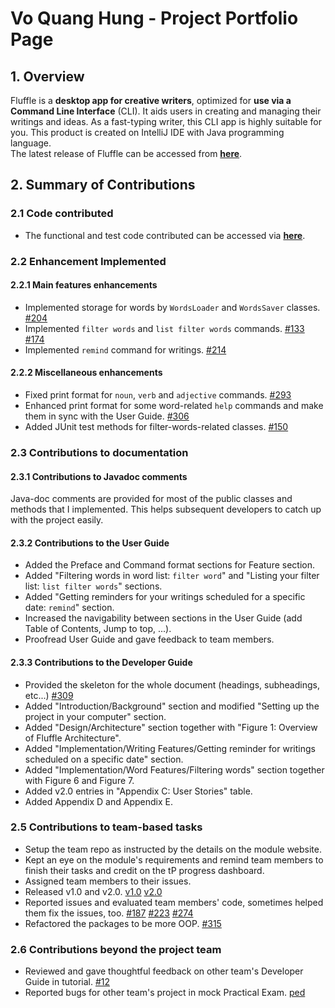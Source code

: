 # Vo Quang Hung - Project Portfolio Page

## 1. Overview
Fluffle is a **desktop app for creative writers**, optimized for **use via a Command Line Interface** (CLI). It aids users in creating and managing their writings and ideas. As a fast-typing writer, this CLI app is highly suitable for you. This product is created on IntelliJ IDE with Java programming language.
<br>
The latest release of Fluffle can be accessed from **[here](https://github.com/AY2021S1-CS2113T-W11-4/tp/releases/tag/v2.1)**.

## 2. Summary of Contributions

### 2.1 Code contributed
- The functional and test code contributed can be accessed via **[here](https://nus-cs2113-ay2021s1.github.io/tp-dashboard/#breakdown=true&search=hungvo0603&sort=groupTitle&sortWithin=title&since=2020-09-27&timeframe=commit&mergegroup=&groupSelect=groupByRepos&checkedFileTypes=docs~functional-code~test-code~other)**.

### 2.2 Enhancement Implemented

#### 2.2.1 Main features enhancements
- Implemented storage for words by `WordsLoader` and `WordsSaver` classes. [#204](https://github.com/AY2021S1-CS2113T-W11-4/tp/pull/204)
- Implemented `filter words` and `list filter words` commands. [#133](https://github.com/AY2021S1-CS2113T-W11-4/tp/pull/133) [#174](https://github.com/AY2021S1-CS2113T-W11-4/tp/pull/174)
- Implemented `remind` command for writings. [#214](https://github.com/AY2021S1-CS2113T-W11-4/tp/pull/214)

#### 2.2.2 Miscellaneous enhancements
- Fixed print format for `noun`, `verb` and `adjective` commands. [#293](https://github.com/AY2021S1-CS2113T-W11-4/tp/pull/293)
- Enhanced print format for some word-related `help` commands and make them in sync with the User Guide. [#306](https://github.com/AY2021S1-CS2113T-W11-4/tp/pull/306)
- Added JUnit test methods for filter-words-related classes. [#150](https://github.com/AY2021S1-CS2113T-W11-4/tp/pull/150)

### 2.3 Contributions to documentation

#### 2.3.1 Contributions to Javadoc comments
Java-doc comments are provided for most of the public classes and methods that I implemented. This helps subsequent developers to catch up with the project easily.

#### 2.3.2 Contributions to the User Guide
- Added the Preface and Command format sections for Feature section.
- Added "Filtering words in word list: `filter word`" and "Listing your filter list: `list filter words`" sections.
- Added "Getting reminders for your writings scheduled for a specific date: `remind`" section.
- Increased the navigability between sections in the User Guide (add Table of Contents, Jump to top, ...).
- Proofread User Guide and gave feedback to team members.

#### 2.3.3 Contributions to the Developer Guide
- Provided the skeleton for the whole document (headings, subheadings, etc...) [#309](https://github.com/AY2021S1-CS2113T-W11-4/tp/pull/309)
- Added "Introduction/Background" section and modified "Setting up the project in your computer" section.
- Added "Design/Architecture" section together with "Figure 1: Overview of Fluffle Architecture".
- Added "Implementation/Writing Features/Getting reminder for writings scheduled on a specific date" section.
- Added "Implementation/Word Features/Filtering words" section together with Figure 6 and Figure 7.
- Added v2.0 entries in "Appendix C: User Stories" table.
- Added Appendix D and Appendix E.

### 2.5 Contributions to team-based tasks
- Setup the team repo as instructed by the details on the module website.
- Kept an eye on the module's requirements and remind team members to finish their tasks and credit on the tP progress dashboard.
- Assigned team members to their issues.
- Released v1.0 and v2.0. [v1.0](https://github.com/AY2021S1-CS2113T-W11-4/tp/releases/tag/v1.0) [v2.0](https://github.com/AY2021S1-CS2113T-W11-4/tp/releases/tag/v2.0)
- Reported issues and evaluated team members' code, sometimes helped them fix the issues, too. [#187](https://github.com/AY2021S1-CS2113T-W11-4/tp/pull/187) [#223](https://github.com/AY2021S1-CS2113T-W11-4/tp/pull/223/files) [#274](https://github.com/AY2021S1-CS2113T-W11-4/tp/pull/274)
- Refactored the packages to be more OOP. [#315](https://github.com/AY2021S1-CS2113T-W11-4/tp/pull/315)

### 2.6 Contributions beyond the project team
- Reviewed and gave thoughtful feedback on other team's Developer Guide in tutorial. [#12](https://github.com/nus-cs2113-AY2021S1/tp/pull/12)
- Reported bugs for other team's project in mock Practical Exam. [ped](https://github.com/hungvo0603/ped/issues)
